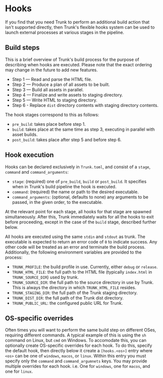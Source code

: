 # Hooks

If you find that you need Trunk to perform an additional build action that isn't supported directly, then Trunk's
flexible hooks system can be used to launch external processes at various stages in the pipeline.

## Build steps

This is a brief overview of Trunk's build process for the purpose of describing when hooks are executed. Please note
that the exact ordering may change in the future to add new features.

- Step 1 — Read and parse the HTML file.
- Step 2 — Produce a plan of all assets to be built.
- Step 3 — Build all assets in parallel.
- Step 4 — Finalize and write assets to staging directory.
- Step 5 — Write HTML to staging directory.
- Step 6 - Replace `dist` directory contents with staging directory contents.

The hook stages correspond to this as follows:

- `pre_build`: takes place before step 1.
- `build`: takes place at the same time as step 3, executing in parallel with asset builds.
- `post_build`: takes place after step 5 and before step 6.

## Hook execution

Hooks can be declared exclusively in `Trunk.toml`, and consist of a `stage`, `command` and `command_arguments`:

- `stage`: (required) one of `pre_build`, `build` or `post_build`. It specifies when in Trunk's build pipeline the hook
  is executed.
- `command`: (required) the name or path to the desired executable.
- `command_arguments`: (optional, defaults to none) any arguments to be passed, in the given order, to the executable.

At the relevant point for each stage, all hooks for that stage are spawned simultaneously. After this, Trunk immediately
waits for all the hooks to exit before proceeding, except in the case of the `build` stage, described further below.

All hooks are executed using the same `stdin` and `stdout` as trunk. The executable is expected to return an error code
of `0` to indicate success. Any other code will be treated as an error and terminate the build process. Additionally,
the following environment variables are provided to the process:

- `TRUNK_PROFILE`: the build profile in use. Currently, either `debug` or `release`.
- `TRUNK_HTML_FILE`: the full path to the HTML file (typically `index.html` in `TRUNK_SOURCE_DIR`) used by trunk.
- `TRUNK_SOURCE_DIR`: the full path to the source directory in use by Trunk. This is always the directory in
  which `TRUNK_HTML_FILE` resides.
- `TRUNK_STAGING_DIR`: the full path of the Trunk staging directory.
- `TRUNK_DIST_DIR`: the full path of the Trunk dist directory.
- `TRUNK_PUBLIC_URL`: the configured public URL for Trunk.

## OS-specific overrides

Often times you will want to perform the same build step on different OSes, requiring different commands. 
A typical example of this is using the `sh` command on Linux, but `cmd` on Windows. 
To accomodate this, you can optionally create OS-specific overrides for each hook. 
To do this, specify the default hook, then directly below it create a `[hooks.<os>]` entry where `<os>` 
can be one of `windows`, `macos`, or `linux`. Within this entry you must specify only the `command` and 
`command_argumnets` keys. You may provide multiple overrides for each hook. i.e. 
One for `windows`, one for `macos`, and one for `linux`.

